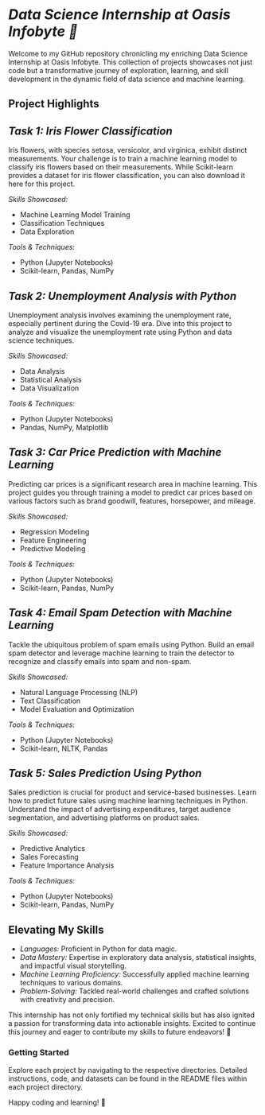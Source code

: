 # *Data Science Internship at Oasis Infobyte 🚀*
Welcome to my GitHub repository chronicling my enriching Data Science Internship at Oasis Infobyte. This collection of projects showcases not just code but a transformative journey of exploration, learning, and skill development in the dynamic field of data science and machine learning.

## **Project Highlights**
## ***Task 1: Iris Flower Classification***
Iris flowers, with species setosa, versicolor, and virginica, exhibit distinct measurements. Your challenge is to train a machine learning model to classify iris flowers based on their measurements. While Scikit-learn provides a dataset for iris flower classification, you can also download it here for this project.

*Skills Showcased:*

- Machine Learning Model Training
- Classification Techniques
- Data Exploration

*Tools & Techniques:*

- Python (Jupyter Notebooks)
- Scikit-learn, Pandas, NumPy

## ***Task 2: Unemployment Analysis with Python***
Unemployment analysis involves examining the unemployment rate, especially pertinent during the Covid-19 era. Dive into this project to analyze and visualize the unemployment rate using Python and data science techniques.

*Skills Showcased:*

- Data Analysis
- Statistical Analysis
- Data Visualization

*Tools & Techniques:*

- Python (Jupyter Notebooks)
- Pandas, NumPy, Matplotlib

## ***Task 3: Car Price Prediction with Machine Learning***
Predicting car prices is a significant research area in machine learning. This project guides you through training a model to predict car prices based on various factors such as brand goodwill, features, horsepower, and mileage.

*Skills Showcased:*

- Regression Modeling
- Feature Engineering
- Predictive Modeling

*Tools & Techniques:*

- Python (Jupyter Notebooks)
- Scikit-learn, Pandas, NumPy

## ***Task 4: Email Spam Detection with Machine Learning***
Tackle the ubiquitous problem of spam emails using Python. Build an email spam detector and leverage machine learning to train the detector to recognize and classify emails into spam and non-spam.

*Skills Showcased:*

- Natural Language Processing (NLP)
- Text Classification
- Model Evaluation and Optimization

*Tools & Techniques:*

- Python (Jupyter Notebooks)
- Scikit-learn, NLTK, Pandas

## ***Task 5: Sales Prediction Using Python***
Sales prediction is crucial for product and service-based businesses. Learn how to predict future sales using machine learning techniques in Python. Understand the impact of advertising expenditures, target audience segmentation, and advertising platforms on product sales.

*Skills Showcased:*

- Predictive Analytics
- Sales Forecasting
- Feature Importance Analysis

*Tools & Techniques:*

- Python (Jupyter Notebooks)
- Scikit-learn, Pandas, NumPy


## **Elevating My Skills**
- *Languages:* Proficient in Python for data magic.
- *Data Mastery:* Expertise in exploratory data analysis, statistical insights, and impactful visual storytelling.
- *Machine Learning Proficiency:* Successfully applied machine learning techniques to various domains.
- *Problem-Solving:* Tackled real-world challenges and crafted solutions with creativity and precision.

This internship has not only fortified my technical skills but has also ignited a passion for transforming data into actionable insights. Excited to continue this journey and eager to contribute my skills to future endeavors! 🌟

### Getting Started
Explore each project by navigating to the respective directories. Detailed instructions, code, and datasets can be found in the README files within each project directory.

Happy coding and learning! 🚀
